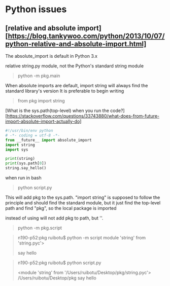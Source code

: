 # Python issues

## [relative and absolute import][https://blog.tankywoo.com/python/2013/10/07/python-relative-and-absolute-import.html]
The absolute_import is default in Python 3.x

relative string.py module, not the Python's standard string module
> python -m pkg.main

When absolute imports are default, import string will always find the standard library's version
It is preferable to begin writing
> from pkg import string


[What is the sys.path(top-level) when you run the code?][https://stackoverflow.com/questions/33743880/what-does-from-future-import-absolute-import-actually-do]

```python
#!/usr/bin/env python
# -*- coding = utf-8 -*-
from __future__ import absolute_import
import string
import sys

print(string)
print(sys.path[0])
string.say_hello()
```

when run in bash
> python script.py

This will add pkg to the sys.path.  "import string" is supposed to follow the principle and should find the standard module, but it just find the top-level path and find "pkg", so the local package is imported

instead of using will not add pkg to path, but ''.
> python -m pkg.script

> n190-p52:pkg ruibotu$ python -m script
> module 'string' from 'string.pyc'>
>
> say hello

> n190-p52:pkg ruibotu$ python script.py
>
> <module 'string' from '/Users/ruibotu/Desktop/pkg/string.pyc'>
> /Users/ruibotu/Desktop/pkg
> say hello
